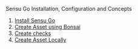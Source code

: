 Sensu Go Installation, Configuration and Concepts

1. [Install Sensu Go](https://github.com/deepanmurugan/aws_and_infra_docs/blob/master/Sensu-go/Installing_Sensu_go.md)
2. [Create Asset using Bonsai](https://github.com/deepanmurugan/aws_and_infra_docs/blob/master/Sensu-go/Sensu_Go_Assets.md)
3. [Create checks](https://github.com/deepanmurugan/aws_and_infra_docs/blob/master/Sensu-go/Create_checks.md)
4. [Create Asset Locally](https://github.com/deepanmurugan/aws_and_infra_docs/blob/master/Sensu-go/Create_asset_locally.md)
